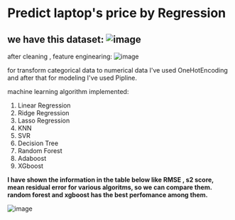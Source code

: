 # Predict laptop's price by Regression

we have this dataset:
![image](https://user-images.githubusercontent.com/36596572/216631026-27b25648-6262-477d-bc9e-4a968ee838b1.png)
-------------------------
after cleaning , feature enginearing:
![image](https://user-images.githubusercontent.com/36596572/216631461-5281c655-c29f-4f04-aad6-c6deb4233f8a.png)

for transform categorical data to numerical data I've used OneHotEncoding and after that for modeling I've used Pipline.

machine learning algorithm implemented:  

1. Linear Regression
2. Ridge Regression
3. Lasso Regression 
4. KNN
5. SVR
6. Decision Tree
7. Random Forest
8. Adaboost
9. XGboost

**I have shown the information in the table below  like RMSE , s2 score, mean residual error for various  algoritms, so we can compare them.
random forest and xgboost has the best perfomance among them.**

![image](https://user-images.githubusercontent.com/36596572/216639363-ba7a7d69-dc58-4600-8936-02fc4959d51f.png)
